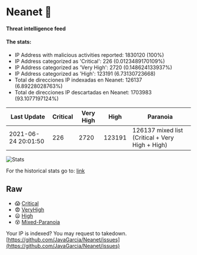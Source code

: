 # Neanet :hocho:
#### Threat intelligence feed
#### The stats:

- IP Address with malicious activities reported: 1830120 (100%)
- IP Address categorized as 'Critical':  226 (0.0123489170109%)
- IP Address categorized as 'Very High':  2720 (0.148624133937%)
- IP Address categorized as 'High':  123191 (6.73130723668)
- Total de direcciones IP indexadas en Neanet:  126137 (6.89228028763%)
- Total de direcciones IP descartadas en Neanet:  1703983 (93.1077197124%)

| Last Update | Critical | Very High | High | Paranoia |
| --- | --- | --- | --- | --- |
| 2021-06-24 20:01:50 | 226 | 2720 | 123191 | 126137 mixed list (Critical + Very High + High)|

![Stats](https://docs.google.com/spreadsheets/d/e/2PACX-1vSnaNMIXVabIpDJjufMlzH7poXnshF3mgd8Is1g9ytUEzVsP5my4Trn8f-xkoLLQ38xpL3HtmUexLo6/pubchart?oid=501124687&format=image)

For the historical stats go to: [link](/stats.csv)
## Raw
- :scream: [Critical](https://raw.githubusercontent.com/JavaGarcia/Neanet/master/blacklists/neanet_critical.txt)
- :fearful: [VeryHigh](https://raw.githubusercontent.com/JavaGarcia/Neanet/master/blacklists/neanet_veryHigh.txtt)
- :frowning: [High](https://raw.githubusercontent.com/JavaGarcia/Neanet/master/blacklists/neanet_high.txt)
- :dizzy_face: [Mixed-Paranoia](https://raw.githubusercontent.com/JavaGarcia/Neanet/master/blacklists/neanet_all.txt)


Your IP is indexed? You may request to takedown. [https://github.com/JavaGarcia/Neanet/issues](https://github.com/JavaGarcia/Neanet/issues)



































































































































































































































































































































































































































































































































































































































































































































































































































































































































































































































































































































































































































































































































































































































































































































































































































































































































































































































































































































































































































































































































































































































































































































































































































































































































































































































































































































































































































































































































































































































































































































































































































































































































































































































































































































































































































































































































































































































































































































































































































































































































































































































































































































































































































































































































































































































































































































































































































































































































































































































































































































































































































































































































































































































































































































































































































































































































































































































































































































































































































































































































































































































































































































































































































































































































































































































































































































































































































































































































































































































































































































































































































































































































































































